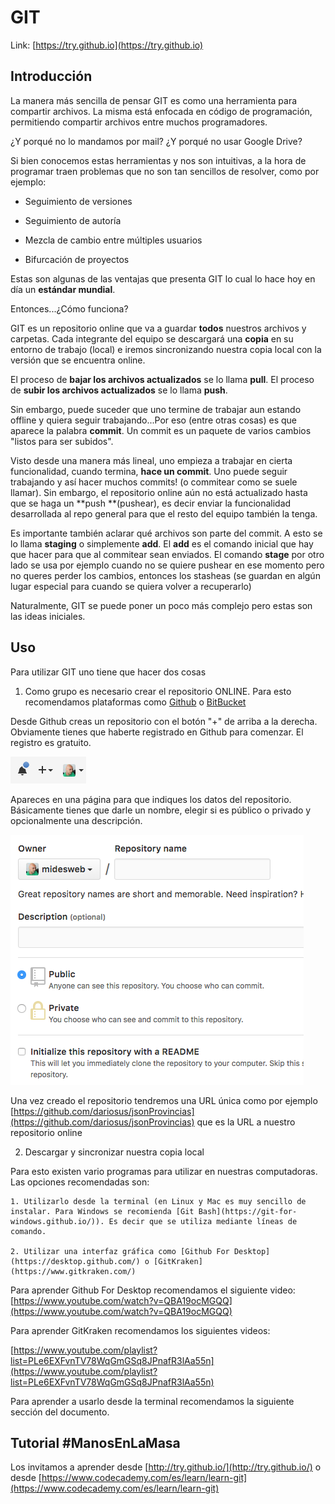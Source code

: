 # GIT

Link: [https://try.github.io](https://try.github.io)

## Introducción

La manera más sencilla de pensar GIT es como una herramienta para compartir archivos. La misma está enfocada en código de programación, permitiendo compartir archivos entre muchos programadores.

¿Y porqué no lo mandamos por mail? ¿Y porqué no usar Google Drive?

Si bien conocemos estas herramientas y nos son intuitivas, a la hora de programar traen problemas que no son tan sencillos de resolver, como por ejemplo:

* Seguimiento de versiones

* Seguimiento de autoría

* Mezcla de cambio entre múltiples usuarios

* Bifurcación de proyectos

Estas son algunas de las ventajas que presenta GIT lo cual lo hace hoy en día un **estándar mundial**.

Entonces...¿Cómo funciona?

GIT es un repositorio online que va a guardar **todos** nuestros archivos y carpetas. Cada integrante del equipo se descargará una **copia** en su entorno de trabajo (local) e iremos sincronizando nuestra copia local con la versión que se encuentra online.

El proceso de **bajar los archivos actualizados** se lo llama **pull**. El proceso de **subir los archivos actualizados** se lo llama **push**.

Sin embargo, puede suceder que uno termine de trabajar aun estando offline y quiera seguir trabajando...Por eso (entre otras cosas) es que aparece la palabra **commit**. Un commit es un paquete de varios cambios "listos para ser subidos".

Visto desde una manera más lineal, uno empieza a trabajar en cierta funcionalidad, cuando termina, **hace un commit**. Uno puede seguir trabajando y así hacer muchos commits! (o commitear como se suele llamar). Sin embargo, el repositorio online aún no está  actualizado hasta que se haga un **push **(pushear), es decir enviar la funcionalidad desarrollada al repo general para que el resto del equipo también la tenga.

Es importante también aclarar qué archivos son parte del commit. A esto se lo llama **staging** o simplemente **add**. El **add** es el comando inicial que hay que hacer para que al commitear sean enviados. El comando **stage** por otro lado se usa por ejemplo cuando no se quiere pushear en ese momento pero no queres perder los cambios, entonces los stasheas (se guardan en algún lugar especial para cuando se quiera volver a recuperarlo)

Naturalmente, GIT se puede poner un poco más complejo pero estas son las ideas iniciales.

## Uso

Para utilizar GIT uno tiene que hacer dos cosas

1. Como grupo es necesario crear el repositorio ONLINE. Para esto recomendamos plataformas como [Github](https://github.com/) o [BitBucket](http://www.bitbucket.com/)

Desde Github creas un repositorio con el botón "+" de arriba a la derecha. Obviamente tienes que haberte registrado en Github para comenzar. El registro es gratuito.

![image alt text](img/git/image_0.png)

Apareces en una página para que indiques los datos del repositorio. Básicamente tienes que darle un nombre, elegir si es público o privado y opcionalmente una descripción.

![image alt text](img/git/image_1.png)

Una vez creado el repositorio tendremos una URL única como por ejemplo [https://github.com/dariosus/jsonProvincias](https://github.com/dariosus/jsonProvincias) que es la URL a nuestro repositorio online

2. Descargar y sincronizar nuestra copia local

Para esto existen vario programas para utilizar en nuestras computadoras. Las opciones recomendadas son:

    1. Utilizarlo desde la terminal (en Linux y Mac es muy sencillo de instalar. Para Windows se recomienda [Git Bash](https://git-for-windows.github.io/)). Es decir que se utiliza mediante líneas de comando.

    2. Utilizar una interfaz gráfica como [Github For Desktop](https://desktop.github.com/) o [GitKraken](https://www.gitkraken.com/)

Para aprender Github For Desktop recomendamos el siguiente video: [https://www.youtube.com/watch?v=QBA19ocMGQQ](https://www.youtube.com/watch?v=QBA19ocMGQQ)

Para aprender GitKraken recomendamos los siguientes videos:

[https://www.youtube.com/playlist?list=PLe6EXFvnTV78WqGmGSq8JPnafR3lAa55n](https://www.youtube.com/playlist?list=PLe6EXFvnTV78WqGmGSq8JPnafR3lAa55n)

Para aprender a usarlo desde la terminal recomendamos la siguiente sección del documento.

## Tutorial #ManosEnLaMasa

Los invitamos a aprender desde [http://try.github.io/](http://try.github.io/) o desde [https://www.codecademy.com/es/learn/learn-git](https://www.codecademy.com/es/learn/learn-git)

